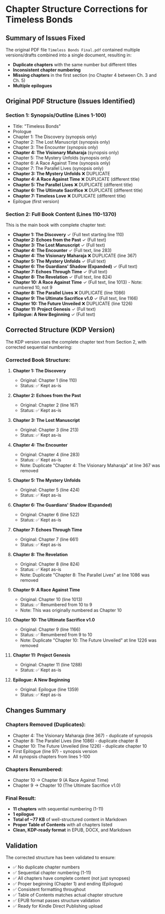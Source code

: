 # Chapter Structure Corrections for Timeless Bonds

## Summary of Issues Fixed

The original PDF file `Timeless Bonds Final.pdf` contained multiple versions/drafts combined into a single document, resulting in:
- **Duplicate chapters** with the same number but different titles
- **Inconsistent chapter numbering**
- **Missing chapters** in the first section (no Chapter 4 between Ch. 3 and Ch. 5)
- **Multiple epilogues**

## Original PDF Structure (Issues Identified)

### Section 1: Synopsis/Outline (Lines 1-100)
- Title: "Timeless Bonds"
- Prologue
- Chapter 1: The Discovery (synopsis only)
- Chapter 2: The Lost Manuscript (synopsis only)
- Chapter 3: The Encounter (synopsis only)
- **Chapter 4: The Visionary Maharaja** (synopsis only)
- Chapter 5: The Mystery Unfolds (synopsis only)
- Chapter 6: A Race Against Time (synopsis only)
- Chapter 7: The Parallel Lives (synopsis only)
- **Chapter 3: The Mystery Unfolds** ❌ DUPLICATE
- **Chapter 4: A Race Against Time** ❌ DUPLICATE (different title)
- **Chapter 5: The Parallel Lives** ❌ DUPLICATE (different title)
- **Chapter 6: The Ultimate Sacrifice** ❌ DUPLICATE (different title)
- **Chapter 7: Timeless Love** ❌ DUPLICATE (different title)
- Epilogue (first version)

### Section 2: Full Book Content (Lines 110-1370)
This is the main book with complete chapter text:

- **Chapter 1: The Discovery** ✓ (Full text starting line 110)
- **Chapter 2: Echoes from the Past** ✓ (Full text)
- **Chapter 3: The Lost Manuscript** ✓ (Full text)
- **Chapter 4: The Encounter** ✓ (Full text, line 283)
- **Chapter 4: The Visionary Maharaja** ❌ DUPLICATE (line 367)
- **Chapter 5: The Mystery Unfolds** ✓ (Full text)
- **Chapter 6: The Guardians' Shadow (Expanded)** ✓ (Full text)
- **Chapter 7: Echoes Through Time** ✓ (Full text)
- **Chapter 8: The Revelation** ✓ (Full text, line 824)
- **Chapter 10: A Race Against Time** ✓ (Full text, line 1013) - Note: numbered 10, not 9
- **Chapter 8: The Parallel Lives** ❌ DUPLICATE (line 1086)
- **Chapter 9: The Ultimate Sacrifice v1.0** ✓ (Full text, line 1166)
- **Chapter 10: The Future Unveiled** ❌ DUPLICATE (line 1226)
- **Chapter 11: Project Genesis** ✓ (Full text)
- **Epilogue: A New Beginning** ✓ (Full text)

## Corrected Structure (KDP Version)

The KDP version uses the complete chapter text from Section 2, with corrected sequential numbering:

### Corrected Book Structure:

1. **Chapter 1: The Discovery**
   - Original: Chapter 1 (line 110)
   - Status: ✅ Kept as-is

2. **Chapter 2: Echoes from the Past**
   - Original: Chapter 2 (line 167)
   - Status: ✅ Kept as-is

3. **Chapter 3: The Lost Manuscript**
   - Original: Chapter 3 (line 213)
   - Status: ✅ Kept as-is

4. **Chapter 4: The Encounter**
   - Original: Chapter 4 (line 283)
   - Status: ✅ Kept as-is
   - Note: Duplicate "Chapter 4: The Visionary Maharaja" at line 367 was removed

5. **Chapter 5: The Mystery Unfolds**
   - Original: Chapter 5 (line 424)
   - Status: ✅ Kept as-is

6. **Chapter 6: The Guardians' Shadow (Expanded)**
   - Original: Chapter 6 (line 522)
   - Status: ✅ Kept as-is

7. **Chapter 7: Echoes Through Time**
   - Original: Chapter 7 (line 661)
   - Status: ✅ Kept as-is

8. **Chapter 8: The Revelation**
   - Original: Chapter 8 (line 824)
   - Status: ✅ Kept as-is
   - Note: Duplicate "Chapter 8: The Parallel Lives" at line 1086 was removed

9. **Chapter 9: A Race Against Time**
   - Original: Chapter 10 (line 1013)
   - Status: ✅ Renumbered from 10 to 9
   - Note: This was originally numbered as Chapter 10

10. **Chapter 10: The Ultimate Sacrifice v1.0**
    - Original: Chapter 9 (line 1166)
    - Status: ✅ Renumbered from 9 to 10
    - Note: Duplicate "Chapter 10: The Future Unveiled" at line 1226 was removed

11. **Chapter 11: Project Genesis**
    - Original: Chapter 11 (line 1288)
    - Status: ✅ Kept as-is

12. **Epilogue: A New Beginning**
    - Original: Epilogue (line 1359)
    - Status: ✅ Kept as-is

## Changes Summary

### Chapters Removed (Duplicates):
- Chapter 4: The Visionary Maharaja (line 367) - duplicate of synopsis
- Chapter 8: The Parallel Lives (line 1086) - duplicate chapter 8
- Chapter 10: The Future Unveiled (line 1226) - duplicate chapter 10
- First Epilogue (line 97) - synopsis version
- All synopsis chapters from lines 1-100

### Chapters Renumbered:
- Chapter 10 → Chapter 9 (A Race Against Time)
- Chapter 9 → Chapter 10 (The Ultimate Sacrifice v1.0)

### Final Result:
- **11 chapters** with sequential numbering (1-11)
- **1 epilogue**
- **Total of ~77 KB** of well-structured content in Markdown
- **Proper Table of Contents** with all chapters listed
- **Clean, KDP-ready format** in EPUB, DOCX, and Markdown

## Validation

The corrected structure has been validated to ensure:
- ✅ No duplicate chapter numbers
- ✅ Sequential chapter numbering (1-11)
- ✅ All chapters have complete content (not just synopses)
- ✅ Proper beginning (Chapter 1) and ending (Epilogue)
- ✅ Consistent formatting throughout
- ✅ Table of Contents matches actual chapter structure
- ✅ EPUB format passes structure validation
- ✅ Ready for Kindle Direct Publishing upload
